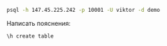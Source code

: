```bash
psql -h 147.45.225.242 -p 10001 -U viktor -d demo
```
Написать пояснения:
```
\h create table

```


